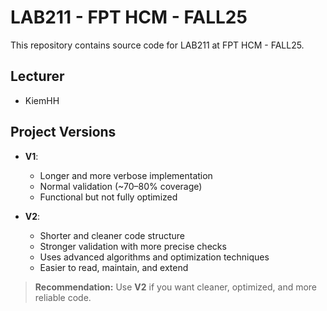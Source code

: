 # LAB211 - FPT HCM - FALL25

This repository contains source code for LAB211 at FPT HCM - FALL25.

## Lecturer
- KiemHH

## Project Versions
- **V1**:  
  - Longer and more verbose implementation  
  - Normal validation (~70–80% coverage)  
  - Functional but not fully optimized  

- **V2**:  
  - Shorter and cleaner code structure  
  - Stronger validation with more precise checks  
  - Uses advanced algorithms and optimization techniques  
  - Easier to read, maintain, and extend  

> **Recommendation:** Use **V2** if you want cleaner, optimized, and more reliable code.
